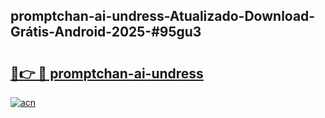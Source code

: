 ## promptchan-ai-undress-Atualizado-Download-Grátis-Android-2025-#95gu3

# <h2><a href="https://ainizakaria.my?title=promptchan-ai-undress&ref=20M">🔗👉 🔴 promptchan-ai-undress</a></h2>

[![acn](https://github.com/user-attachments/assets/0f9c940e-d8b0-45ae-aac7-cd30a18b3e1c)](https://ainizakaria.my?title=promptchan-ai-undress&ref=20M)

